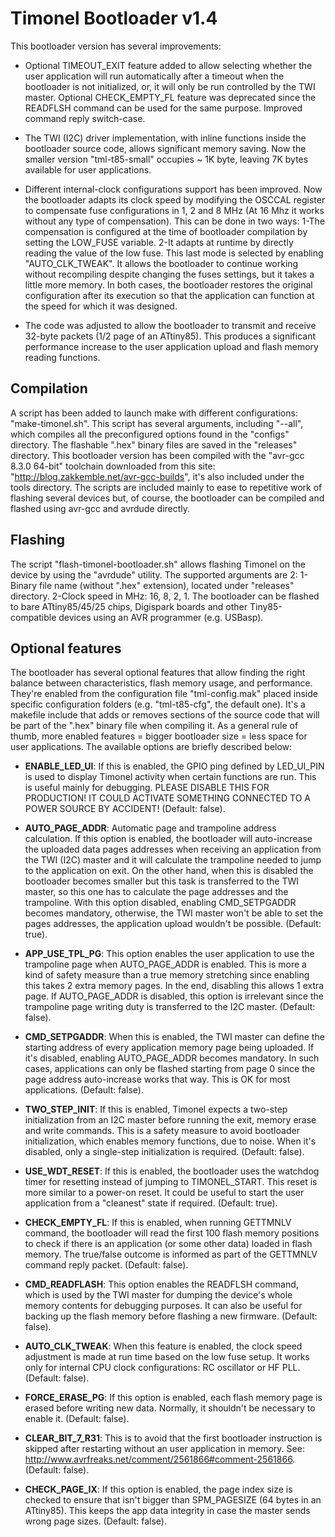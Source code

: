 # Timonel Bootloader v1.4 #

This bootloader version has several improvements:

* Optional TIMEOUT_EXIT feature added to allow selecting whether the user application will run automatically after a timeout when the bootloader is not initialized, or, it will only be run controlled by the TWI master. Optional CHECK_EMPTY_FL feature was deprecated since the READFLSH command can be used for the same purpose. Improved command reply switch-case.

* The TWI (I2C) driver implementation, with inline functions inside the bootloader source code, allows significant memory saving. Now the smaller version "tml-t85-small" occupies ~ 1K byte, leaving 7K bytes available for user applications.

* Different internal-clock configurations support has been improved. Now the bootloader adapts its clock speed by modifying the OSCCAL register to compensate fuse configurations in 1, 2 and 8 MHz (At 16 Mhz it works without any type of compensation). This can be done in two ways:
1-The compensation is configured at the time of bootloader compilation by setting the LOW_FUSE variable.
2-It adapts at runtime by directly reading the value of the low fuse. This last mode is selected by enabling "AUTO_CLK_TWEAK". It allows the bootloader to continue working without recompiling despite changing the fuses settings, but it takes a little more memory. In both cases, the bootloader restores the original configuration after its execution so that the application can function at the speed for which it was designed.

* The code was adjusted to allow the bootloader to transmit and receive 32-byte packets (1/2 page of an ATtiny85). This produces a significant performance increase to the user application upload and flash memory reading functions.

## Compilation ##
A script has been added to launch make with different configurations: "make-timonel.sh". This script has several arguments, including "--all", which compiles all the preconfigured options found in the "configs" directory. The flashable ".hex" binary files are saved in the "releases" directory. This bootloader version has been compiled with the "avr-gcc 8.3.0 64-bit" toolchain downloaded from this site: "http://blog.zakkemble.net/avr-gcc-builds", it's also included under the tools directory. The scripts are included mainly to ease to repetitive work of flashing several devices but, of course, the bootloader can be compiled and flashed using avr-gcc and avrdude directly.

## Flashing ##
The script "flash-timonel-bootloader.sh" allows flashing Timonel on the device by using the "avrdude" utility. The supported arguments are 2: 1-Binary file name (without ".hex" extension), located under "releases" directory.
2-Clock speed in MHz: 16, 8, 2, 1.
The bootloader can be flashed to bare ATtiny85/45/25 chips, Digispark boards and other Tiny85-compatible devices using an AVR programmer (e.g. USBasp).

## Optional features ##
The bootloader has several optional features that allow finding the right balance between characteristics, flash memory usage, and performance. They're enabled from the configuration file "tml-config.mak" placed inside specific configuration folders (e.g. "tml-t85-cfg", the default one). It's a makefile include that adds or removes sections of the source code that will be part of the ".hex" binary file when compiling it. As a general rule of thumb, more enabled features = bigger bootloader size = less space for user applications. The available options are briefly described below:

* __ENABLE_LED_UI__: If this is enabled, the GPIO ping defined by LED_UI_PIN is used to display Timonel activity when certain functions are run. This is useful mainly for debugging. PLEASE DISABLE THIS FOR PRODUCTION! IT COULD ACTIVATE SOMETHING CONNECTED TO A POWER SOURCE BY ACCIDENT! (Default: false).
           
* __AUTO_PAGE_ADDR__: Automatic page and trampoline address calculation. If this option is enabled, the bootloader will auto-increase the uploaded data pages addresses when receiving an application from the TWI (I2C) master and it will calculate the trampoline needed to jump to the application on exit. On the other hand, when this is disabled the bootloader becomes smaller but this task is transferred to the TWI master, so this one has to calculate the page addresses and the trampoline. With this option disabled, enabling CMD_SETPGADDR becomes mandatory, otherwise, the TWI master won't be able to set the pages addresses, the application upload wouldn't be possible. (Default: true).
                                
* __APP_USE_TPL_PG__: This option enables the user application to use the trampoline page when AUTO_PAGE_ADDR is enabled. This is more a kind of safety measure than a true memory stretching since enabling this takes 2 extra memory pages. In the end, disabling this allows 1 extra page. If AUTO_PAGE_ADDR is disabled, this option is irrelevant since the trampoline page writing duty is transferred to the I2C master. (Default: false).
                                
* __CMD_SETPGADDR__: When this is enabled, the TWI master can define the starting address of every application memory page being uploaded. If it's disabled, enabling AUTO_PAGE_ADDR becomes mandatory. In such cases, applications can only be flashed starting from page 0 since the page address auto-increase works that way. This is OK for most applications. (Default: false).

* __TWO_STEP_INIT__: If this is enabled, Timonel expects a two-step initialization from an I2C master before running the exit, memory erase and write commands. This is a safety measure to avoid bootloader initialization, which enables memory functions, due to noise. When it's disabled, only a single-step initialization is required. (Default: false).

* __USE_WDT_RESET__: If this is enabled, the bootloader uses the watchdog timer for resetting instead of jumping to TIMONEL_START. This reset is more similar to a power-on reset. It could be useful to start the user application from a "cleanest" state if required. (Default: true).

* __CHECK_EMPTY_FL__: If this is enabled, when running GETTMNLV command, the bootloader will read the first 100 flash memory positions to check if there is an application (or some other data) loaded in flash memory. The true/false outcome is informed as part of the GETTMNLV command reply packet. (Default: false).

* __CMD_READFLASH__: This option enables the READFLSH command, which is used by the TWI master for dumping the device's whole memory contents for debugging purposes. It can also be useful for backing up the flash memory before flashing a new firmware. (Default: false).

* __AUTO_CLK_TWEAK__: When this feature is enabled, the clock speed adjustment is made at run time based on the low fuse setup. It works only  for internal CPU clock configurations: RC oscillator or HF PLL. (Default: false).

* __FORCE_ERASE_PG__: If this option is enabled, each flash memory page is erased before writing new data. Normally, it shouldn't be necessary to enable it. (Default: false).

* __CLEAR_BIT_7_R31__: This is to avoid that the first bootloader instruction is skipped after restarting without an user application in memory. See: http://www.avrfreaks.net/comment/2561866#comment-2561866. (Default: false).
                                    
* __CHECK_PAGE_IX__: If this option is enabled, the page index size is checked to ensure that isn't bigger than SPM_PAGESIZE (64 bytes in an ATtiny85). This keeps the app data integrity in case the master sends wrong page sizes. (Default: false).
